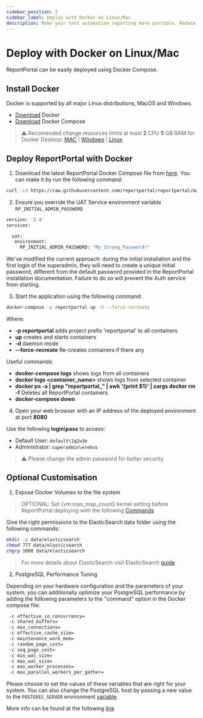 ```yaml
---
sidebar_position: 3
sidebar_label: Deploy with Docker on Linux/Mac
description: Make your test automation reporting more portable. Reduce the risk of configuration issues with your test reporting tool using Docker.
---
```


# Deploy with Docker on Linux/Mac

ReportPortal can be easily deployed using Docker Compose.

## Install Docker

Docker is supported by all major Linux distributions, MacOS and Windows.

* [Download](https://www.docker.com/get-started) Docker
* [Download](https://docs.docker.com/compose/install/) Docker Compose

> ⚠️ Recomended change resources limits at least **2** CPU **5** GB RAM for Docker Desktop: [MAC](https://docs.docker.com/desktop/settings/mac/#advanced) | [Windows](https://docs.docker.com/desktop/settings/windows/#advanced) | [Linux](https://docs.docker.com/desktop/settings/linux/#advanced)


## Deploy ReportPortal with Docker

1. Download the latest ReportPortal Docker Compose file from [here](<https://github.com/reportportal/reportportal/blob/master/docker-compose.yml>). You can make it by run the following command:

```bash
curl -LO https://raw.githubusercontent.com/reportportal/reportportal/master/docker-compose.yml
```

2. Ensure you override the UAT Service environment variable `RP_INITIAL_ADMIN_PASSWORD`

```bash
version: '2.4'
services:

  uat:
   environment:
     RP_INITIAL_ADMIN_PASSWORD: "My_Strong_Password!"
``` 

We've modified the current approach: during the initial installation and the first login of the superadmin, they will need to create a unique initial password, different from the default password provided in the ReportPortal installation documentation. Failure to do so will prevent the Auth service from starting.

3. Start the application using the following command:

```bash
docker-compose -p reportportal up -d --force-recreate
``` 
Where:
- **-p reportportal** adds project prefix 'reportportal' to all containers
- **up** creates and starts containers
- **-d** daemon mode
- **--force-recreate** Re-creates containers if there any

Useful commands:
- **docker-compose logs** shows logs from all containers
- **docker logs &lt;container_name&gt;** shows logs from selected container
- **docker ps -a | grep "reportportal_" | awk '{print $1}' | xargs docker rm -f** Deletes all ReportPortal containers
- **docker-compose down**


4. Open your web browser with an IP address of the deployed environment at port **8080**

Use the following **login\pass** to access:
* Default User: `default\1q2w3e`
* Administrator: `superadmin\erebus`

> ⚠️ Please change the admin password for better security

## Optional Customisation

1. Expose Docker Volumes to the file system

> OPTIONAL: Set {vm.max_map_count} kernel setting before ReportPortal deploying with the following [Commands](https://www.elastic.co/guide/en/elasticsearch/reference/7.10/docker.html#docker-cli-run-prod-mode)

Give the right permissions to the ElasticSearch data folder using the following commands:

```bash
mkdir -p data/elasticsearch
chmod 777 data/elasticsearch
chgrp 1000 data/elasticsearch
```

> For more details about ElasticSearch visit ElasticSearch [guide](https://www.elastic.co/guide/en/elasticsearch/reference/7.10/docker.html#_notes_for_production_use_and_defaults)

2. PostgreSQL Performance Tuning

Depending on your hardware configuration and the parameters of your system, you can additionally optimize your PostgreSQL performance by adding the following parameters to the "command" option in the Docker compose file:

```bash
 -c effective_io_concurrency=
 -c shared_buffers=
 -c max_connections=
 -c effective_cache_size=
 -c maintenance_work_mem=
 -c random_page_cost=
 -c seq_page_cost= 
 -c min_wal_size= 
 -c max_wal_size=
 -c max_worker_processes=
 -c max_parallel_workers_per_gather=
``` 

Please choose to set the values of these variables that are right for your system. You can also change the PostgreSQL host by passing a new value to the `POSTGRES_SERVER` environment [variable](./AdditionalConfigurationParameters).

More info can be found at the following [link](./OptimalPerformanceHardwareSetup#5-postgresql-performance-tuning)
